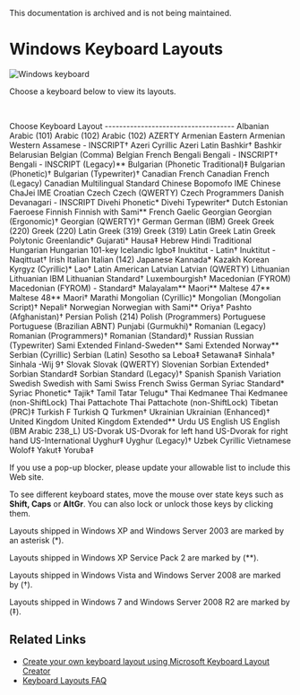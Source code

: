 This documentation is archived and is not being maintained.

# Windows Keyboard Layouts

![Windows keyboard](/media/hubs/globalization/IC381691.jpg "Windows keyboard")

Choose a keyboard below to view its layouts.

 

Choose Keyboard Layout ------------------------------------ Albanian Arabic (101) Arabic (102) Arabic (102) AZERTY Armenian Eastern Armenian Western Assamese - INSCRIPT† Azeri Cyrillic Azeri Latin Bashkir† Bashkir Belarusian Belgian (Comma) Belgian French Bengali Bengali - INSCRIPT† Bengali - INSCRIPT (Legacy)\*\* Bulgarian (Phonetic Traditional)‡ Bulgarian (Phonetic)† Bulgarian (Typewriter)† Canadian French Canadian French (Legacy) Canadian Multilingual Standard Chinese Bopomofo IME Chinese ChaJei IME Croatian Czech Czech (QWERTY) Czech Programmers Danish Devanagari - INSCRIPT Divehi Phonetic\* Divehi Typewriter\* Dutch Estonian Faeroese Finnish Finnish with Sami\*\* French Gaelic Georgian Georgian (Ergonomic)† Georgian (QWERTY)† German German (IBM) Greek Greek (220) Greek (220) Latin Greek (319) Greek (319) Latin Greek Latin Greek Polytonic Greenlandic† Gujarati\* Hausa‡ Hebrew Hindi Traditional Hungarian Hungarian 101-key Icelandic Igbo‡ Inuktitut - Latin† Inuktitut - Naqittuat† Irish Italian Italian (142) Japanese Kannada\* Kazakh Korean Kyrgyz (Cyrillic)\* Lao† Latin American Latvian Latvian (QWERTY) Lithuanian Lithuanian IBM Lithuanian Standard† Luxembourgish† Macedonian (FYROM) Macedonian (FYROM) - Standard† Malayalam\*\* Maori\*\* Maltese 47\*\* Maltese 48\*\* Maori† Marathi Mongolian (Cyrillic)\* Mongolian (Mongolian Script)† Nepali† Norwegian Norwegian with Sami\*\* Oriya† Pashto (Afghanistan)† Persian Polish (214) Polish (Programmers) Portuguese Portuguese (Brazilian ABNT) Punjabi (Gurmukhi)\* Romanian (Legacy) Romanian (Programmers)† Romanian (Standard)† Russian Russian (Typewriter) Sami Extended Finland-Sweden\*\* Sami Extended Norway\*\* Serbian (Cyrillic) Serbian (Latin) Sesotho sa Leboa‡ Setawana‡ Sinhala† Sinhala -Wij 9† Slovak Slovak (QWERTY) Slovenian Sorbian Extended† Sorbian Standard‡ Sorbian Standard (Legacy)† Spanish Spanish Variation Swedish Swedish with Sami Swiss French Swiss German Syriac Standard\* Syriac Phonetic\* Tajik† Tamil Tatar Telugu\* Thai Kedmanee Thai Kedmanee (non-ShiftLock) Thai Pattachote Thai Pattachote (non-ShiftLock) Tibetan (PRC)‡ Turkish F Turkish Q Turkmen† Ukrainian Ukrainian (Enhanced)† United Kingdom United Kingdom Extended\*\* Urdu US English US English (IBM Arabic 238\_L) US-Dvorak US-Dvorak for left hand US-Dvorak for right hand US-International Uyghur‡ Uyghur (Legacy)† Uzbek Cyrillic Vietnamese Wolof‡ Yakut‡ Yoruba‡

If you use a pop-up blocker, please update your allowable list to include this Web site.

To see different keyboard states, move the mouse over state keys such as **Shift, Caps** or **AltGr**. You can also lock or unlock those keys by clicking them.

Layouts shipped in Windows XP and Windows Server 2003 are marked by an asterisk (\*).

Layouts shipped in Windows XP Service Pack 2 are marked by (\*\*).

Layouts shipped in Windows Vista and Windows Server 2008 are marked by (†).

Layouts shipped in Windows 7 and Windows Server 2008 R2 are marked by (‡).

## Related Links

-   [Create your own keyboard layout using Microsoft Keyboard Layout Creator](https://msdn.microsoft.com/goglobal/bb964665.aspx "Create your own keyboard layout using Microsoft Keyboard Layout Creator")
-   [Keyboard Layouts FAQ](https://msdn.microsoft.com/goglobal/bb688179.aspx "Keyboard Layouts FAQ")


